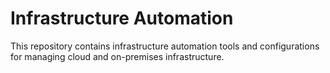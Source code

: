 # Infrastructure Automation

This repository contains infrastructure automation tools and configurations for managing cloud and on-premises infrastructure.
